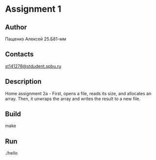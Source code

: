 # Assignment 1
## Author
Пащенко Алексей 25.Б81-мм
## Contacts
st141278@stdudent.spbu.ru
## Description
Home assignment 2a - First, opens a file, reads its size, and allocates an array. Then, it unwraps the array and writes the result to a new file.
## Build
make
## Run
./hello
